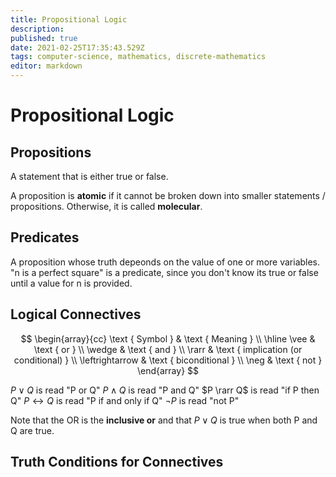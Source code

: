 ```yaml
---
title: Propositional Logic
description: 
published: true
date: 2021-02-25T17:35:43.529Z
tags: computer-science, mathematics, discrete-mathematics
editor: markdown
---
```


# Propositional Logic

## Propositions
A statement that is either true or false. 

A proposition is **atomic** if it cannot be broken down into smaller statements / propositions. Otherwise, it is called **molecular**. 

## Predicates
A proposition whose truth depeonds on the value of one or more variables. "n is a perfect square" is a predicate, since you don't know its true or false until a value for n is provided.

## Logical Connectives
$$
\begin{array}{cc}
\text { Symbol } & \text { Meaning } \\
\hline \vee & \text { or } \\
\wedge & \text { and } \\
\rarr & \text { implication (or conditional) } \\
\leftrightarrow & \text { biconditional } \\
\neg & \text { not }
\end{array}
$$

$P \vee Q$ is read "P or Q"
$P \wedge Q$ is read "P and Q"
$P \rarr Q$ is read "if P then Q"
$P \leftrightarrow Q$ is read "P if and only if Q"
$\neg P$ is read "not P"

Note that the OR is the **inclusive or** and that $P \vee Q$ is true when both P and Q are true.
## Truth Conditions for Connectives